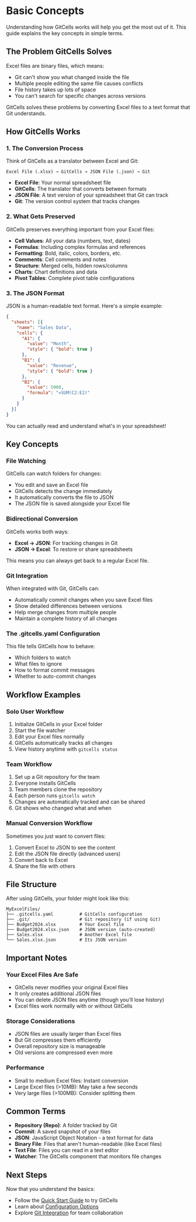 # Basic Concepts

Understanding how GitCells works will help you get the most out of it. This guide explains the key concepts in simple terms.

## The Problem GitCells Solves

Excel files are binary files, which means:
- Git can't show you what changed inside the file
- Multiple people editing the same file causes conflicts
- File history takes up lots of space
- You can't search for specific changes across versions

GitCells solves these problems by converting Excel files to a text format that Git understands.

## How GitCells Works

### 1. The Conversion Process

Think of GitCells as a translator between Excel and Git:

```
Excel File (.xlsx) → GitCells → JSON File (.json) → Git
```

- **Excel File**: Your normal spreadsheet file
- **GitCells**: The translator that converts between formats
- **JSON File**: A text version of your spreadsheet that Git can track
- **Git**: The version control system that tracks changes

### 2. What Gets Preserved

GitCells preserves everything important from your Excel files:

- **Cell Values**: All your data (numbers, text, dates)
- **Formulas**: Including complex formulas and references
- **Formatting**: Bold, italic, colors, borders, etc.
- **Comments**: Cell comments and notes
- **Structure**: Merged cells, hidden rows/columns
- **Charts**: Chart definitions and data
- **Pivot Tables**: Complete pivot table configurations

### 3. The JSON Format

JSON is a human-readable text format. Here's a simple example:

```json
{
  "sheets": [{
    "name": "Sales Data",
    "cells": {
      "A1": {
        "value": "Month",
        "style": { "bold": true }
      },
      "B1": {
        "value": "Revenue",
        "style": { "bold": true }
      },
      "B2": {
        "value": 5000,
        "formula": "=SUM(C2:E2)"
      }
    }
  }]
}
```

You can actually read and understand what's in your spreadsheet!

## Key Concepts

### File Watching

GitCells can watch folders for changes:
- You edit and save an Excel file
- GitCells detects the change immediately
- It automatically converts the file to JSON
- The JSON file is saved alongside your Excel file

### Bidirectional Conversion

GitCells works both ways:
- **Excel → JSON**: For tracking changes in Git
- **JSON → Excel**: To restore or share spreadsheets

This means you can always get back to a regular Excel file.

### Git Integration

When integrated with Git, GitCells can:
- Automatically commit changes when you save Excel files
- Show detailed differences between versions
- Help merge changes from multiple people
- Maintain a complete history of all changes

### The .gitcells.yaml Configuration

This file tells GitCells how to behave:
- Which folders to watch
- What files to ignore
- How to format commit messages
- Whether to auto-commit changes

## Workflow Examples

### Solo User Workflow

1. Initialize GitCells in your Excel folder
2. Start the file watcher
3. Edit your Excel files normally
4. GitCells automatically tracks all changes
5. View history anytime with `gitcells status`

### Team Workflow

1. Set up a Git repository for the team
2. Everyone installs GitCells
3. Team members clone the repository
4. Each person runs `gitcells watch`
5. Changes are automatically tracked and can be shared
6. Git shows who changed what and when

### Manual Conversion Workflow

Sometimes you just want to convert files:
1. Convert Excel to JSON to see the content
2. Edit the JSON file directly (advanced users)
3. Convert back to Excel
4. Share the file with others

## File Structure

After using GitCells, your folder might look like this:

```
MyExcelFiles/
├── .gitcells.yaml          # GitCells configuration
├── .git/                   # Git repository (if using Git)
├── Budget2024.xlsx         # Your Excel file
├── Budget2024.xlsx.json    # JSON version (auto-created)
├── Sales.xlsx              # Another Excel file
└── Sales.xlsx.json         # Its JSON version
```

## Important Notes

### Your Excel Files Are Safe

- GitCells never modifies your original Excel files
- It only creates additional JSON files
- You can delete JSON files anytime (though you'll lose history)
- Excel files work normally with or without GitCells

### Storage Considerations

- JSON files are usually larger than Excel files
- But Git compresses them efficiently
- Overall repository size is manageable
- Old versions are compressed even more

### Performance

- Small to medium Excel files: Instant conversion
- Large Excel files (>10MB): May take a few seconds
- Very large files (>100MB): Consider splitting them

## Common Terms

- **Repository (Repo)**: A folder tracked by Git
- **Commit**: A saved snapshot of your files
- **JSON**: JavaScript Object Notation - a text format for data
- **Binary File**: Files that aren't human-readable (like Excel files)
- **Text File**: Files you can read in a text editor
- **Watcher**: The GitCells component that monitors file changes

## Next Steps

Now that you understand the basics:
- Follow the [Quick Start Guide](quickstart.md) to try GitCells
- Learn about [Configuration Options](../user-guide/configuration.md)
- Explore [Git Integration](../user-guide/git-integration.md) for team collaboration
